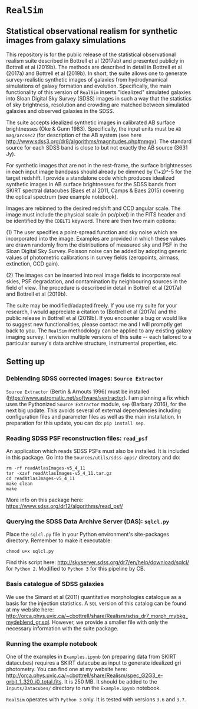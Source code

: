 # `RealSim`

## Statistical observational realism for synthetic images from galaxy simulations

This repository is for the public release of the statistical observational realism suite described in Bottrell et al (2017ab) and presented publicly in Bottrell et al (2019b). The methods are described in detail in Bottrell et al (2017a) and Bottrell et al (2019b). In short, the suite allows one to generate survey-realistic synthetic images of galaxies from hydrodynamical simulations of galaxy formation and evolution. Specifically, the main functionality of this version of `RealSim` inserts "idealized" simulated galaxies into Sloan Digital Sky Survey (SDSS) images in such a way that the statistics of sky brightness, resolution and crowding are matched between simulated galaxies and observed galaxies in the SDSS. 

The suite accepts idealized synthetic images in calibrated AB surface brightnesses (Oke & Gunn 1983). Specifically, the input units must be `AB mag/arcsec2` (for description of the AB system (see here http://www.sdss3.org/dr8/algorithms/magnitudes.php#nmgy). The standard source for each SDSS band is close to but not exactly the AB source (3631 Jy).

For synthetic images that are not in the rest-frame, the surface brightnesses in each input image bandpass should already be dimmed by (1+z)^-5 for the target redshift. I provide a standalone code which produces idealized synthetic images in AB surface brightnesses for the SDSS bands from SKIRT spectral datacubes (Baes et al 2011, Camps & Baes 2015) covering the optical spectrum (see example notebook).

Images are rebinned to the desired redshift and CCD angular scale. The image must include the physical scale (in pc/pixel) in the FITS header and be identified by the `CDELT1` keyword. There are then two main options:

(1) The user specifies a point-spread function and sky noise which are incorporated into the image. Examples are provided in which these values are drawn randomly from the distributions of measured sky and PSF in the Sloan Digital Sky Survey. Poisson noise can be added by adopting generic values of photometric calibrations in survey fields (zeropoints, airmass, extinction, CCD gain). 

(2) The images can be inserted into real image fields to incorporate real skies, PSF degradation, and contamination by neighbouring sources in the field of view. The procedure is described in detail in Bottrell et al (2017a) and Bottrell et al (2019b).

The suite may be modified/adapted freely. If you use my suite for your research, I would appreciate a citation to (Bottrell et al (2017a) and the public release in Bottrell et al (2019b). If you encounter a bug or would like to suggest new functionalities, please contact me and I will promptly get back to you. The `RealSim` methodology can be applied to any existing galaxy imaging survey. I envision multiple versions of this suite -- each tailored to a particular survey's data archive structure, instrumental properties, etc.

## Setting up

### Deblending SDSS corrected images: `Source Extractor`
`Source Extractor` (Bertin & Arnouts 1996) must be installed (https://www.astromatic.net/software/sextractor). I am planning a fix which uses the Pythonized `Source Extractor` module, `sep` (Barbary 2016), for the next big update. This avoids several of external dependencies including configuration files and parameter files as well as the main installation. In preparation for this update, you can do: `pip install sep`. 

### Reading SDSS PSF reconstruction files: `read_psf`
An application which reads SDSS PSFs must also be installed. It is included in this package. Go into the `Sources/utils/sdss-apps/` directory and do:

    rm -rf readAtlasImages-v5_4_11
    tar -xzvf readAtlasImages-v5_4_11.tar.gz
    cd readAtlasImages-v5_4_11
    make clean
    make

More info on this package here: https://www.sdss.org/dr12/algorithms/read_psf/

### Querying the SDSS Data Archive Server (DAS): `sqlcl.py`
Place the `sqlcl.py` file in your Python environment's site-packages directory. Remember to make it executable:

    chmod u+x sqlcl.py

Find this script here: http://skyserver.sdss.org/dr7/en/help/download/sqlcl/ for `Python 2`. Modified to `Python 3` for this pipeline by CB. 

### Basis catalogue of SDSS galaxies
We use the Simard et al (2011) quantitative morphologies catalogue as a basis for the injection statistics. A `SQL` version of this catalog can be found at my website here: http://orca.phys.uvic.ca/~cbottrell/share/Realism/sdss_dr7_morph_mybkg_mydeblend_gr.sql. However, we provide a smaller file with only the necessary information with the suite package.

### Running the example notebook
One of the examples in `Examples.ipynb` (on preparing data from SKIRT datacubes) requires a SKIRT datacube as input to generate idealized gri photometry. You can find one at my website here: http://orca.phys.uvic.ca/~cbottrell/share/Realism/spec_G2G3_e-orbit_1_320_i0_total.fits. It is 250 MB. It should be added to the `Inputs/Datacubes/` directory to run the `Example.ipynb` notebook.


`RealSim` operates with `Python 3` only. It is tested with versions `3.6` and `3.7`.


